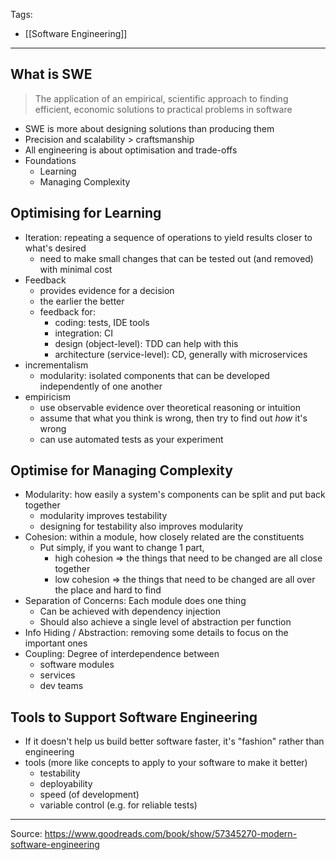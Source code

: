 Tags:
- [[Software Engineering]]
---
## What is SWE
> The application of an empirical, scientific approach to finding efficient, economic solutions to practical problems in software
- SWE is more about designing solutions than producing them
- Precision and scalability > craftsmanship
- All engineering is about optimisation and trade-offs
- Foundations
    - Learning
    - Managing Complexity

## Optimising for Learning
- Iteration: repeating a sequence of operations to yield results closer to what's desired
    - need to make small changes that can be tested out (and removed) with minimal cost
- Feedback
    - provides evidence for a decision
    - the earlier the better
    - feedback for:
        - coding: tests, IDE tools
        - integration: CI
        - design (object-level): TDD can help with this
        - architecture (service-level): CD, generally with microservices
- incrementalism
    - modularity: isolated components that can be developed independently of one another
- empiricism
    - use observable evidence over theoretical reasoning or intuition
    - assume that what you think is wrong, then try to find out _how_ it's wrong
    - can use automated tests as your experiment

## Optimise for Managing Complexity
- Modularity: how easily a system's components can be split and put back together
    - modularity improves testability
    - designing for testability also improves modularity
- Cohesion: within a module, how closely related are the constituents
    - Put simply, if you want to change 1 part,
        - high cohesion => the things that need to be changed are all close together
        - low cohesion => the things that need to be changed are all over the place and hard to find
- Separation of Concerns: Each module does one thing
    - Can be achieved with dependency injection
    - Should also achieve a single level of abstraction per function
- Info Hiding / Abstraction: removing some details to focus on the important ones
- Coupling: Degree of interdependence between
    - software modules
    - services
    - dev teams

## Tools to Support Software Engineering
- If it doesn't help us build better software faster, it's "fashion" rather than engineering
- tools (more like concepts to apply to your software to make it better)
    - testability
    - deployability
    - speed (of development)
    - variable control (e.g. for reliable tests)

---
Source: https://www.goodreads.com/book/show/57345270-modern-software-engineering
